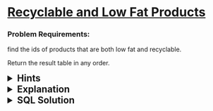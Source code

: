 # [Recyclable and Low Fat Products](https://leetcode.com/problems/recyclable-and-low-fat-products/?envType=study-plan-v2&envId=top-sql-50)

### Problem Requirements:

find the ids of products that are both low fat and recyclable.

Return the result table in any order.

<details>
<summary style="font-size:1.3rem;"> <strong>Hints</strong></summary> 
<br>

<details>
      <summary>Hint#1</summary>
      <p>Use the <strong> AND </strong> operator to combine two conditions.
  </p>
</details>

</details>

<details>
<summary style="font-size:1.3rem"> <strong> Explanation </strong> </summary> 
<br>

The question is pretty straight forward. We just need to find the ids of products that are both low fat and recyclable.

We can do this by using the <strong> WHERE </strong> clause and the <strong> AND </strong> operator.

The <strong> WHERE </strong> clause will filter out all the products that are not low fat and recyclable. The <strong> AND </strong> operator will make sure that the products are both low fat and recyclable.

The query will return the ids of the products that are both low fat and recyclable.

</details>

<details>
<summary style="font-size:1.3rem"><strong> SQL Solution</strong> </summary> 
<br>

```sql
select product_id from Products where low_fats="Y" and recyclable= "Y";
```

</details>
